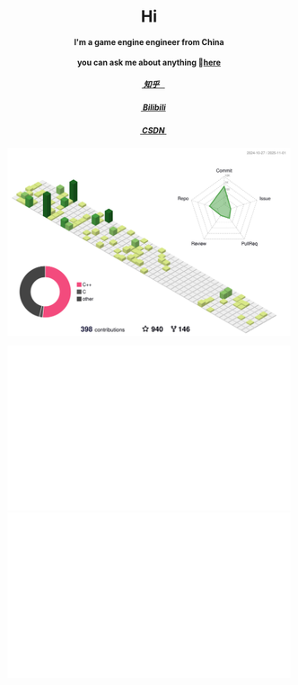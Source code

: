 <h1 align="center">Hi</h1>

<h4 align="center">
  I'm a game engine engineer from China
</h4>


<h4 align="center">
  you can ask me about anything 💬<a href="https://github.com/Italink/Italink/issues/new" target="_blank" title="issue">here</a>
</h4>

<h5 align="center">
  <img src="https://i.postimg.cc/1tf08KD5/zhihu.png" height="12" width="12" />
   <a href="https://www.zhihu.com/people/italink" target="_blank" title="zhihu">&nbsp;知乎&nbsp;&nbsp;&nbsp;</a>
</h5>

<h5 align="center">
 <img src="https://i.postimg.cc/QMNJ3Dt7/bilibili.png" height="12" width="12"/>
 <a href="https://space.bilibili.com/18676598/article" target="_blank" title="bilibili">&nbsp;Bilibili</a>
</h5>

<h5 align="center">
 <img src="https://i.postimg.cc/s2n9fLQN/csdn.png" height="12" width="12" /> 
 <a href="https://blog.csdn.net/qq_40946921" target="_blank" title="csdn">&nbsp;CSDN&nbsp;</a>
</h5>


![](./profile-3d-contrib/profile-green-animate.svg)

![](https://raw.githubusercontent.com/italink/github-stats-transparent/output/generated/overview.svg)
![](https://raw.githubusercontent.com/italink/github-stats-transparent/output/generated/languages.svg)
